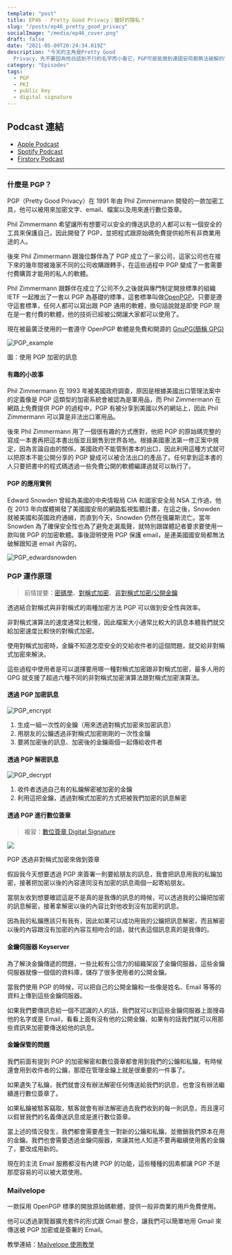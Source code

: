 ```yaml
---
template: "post"
title: EP46 - Pretty Good Privacy｜蠻好的隱私？
slug: "/posts/ep46_pretty_good_privacy"
socialImage: "/media/ep46_cover.png"
draft: false
date: "2021-05-09T20:24:34.019Z"
description: "今天的主角是Pretty Good
  Privacy，先不要因為他白話到不行的名字而小看它，PGP可是能做到連國安局都無法破解的安全性！早在1991年就被開發出來的PGP到底是怎麼做到高規格的安全性、經過這麼多年還可以存活下來，而身為一般民眾又可以怎麼利用這份技術呢？"
category: "Episodes"
tags:
  - PGP
  - PKI
  - public key
  - digital signature
---
```


## Podcast 連結

- [Apple Podcast](https://podcasts.apple.com/tw/podcast/%E8%B3%87%E5%AE%89%E8%A7%A3%E5%A3%93%E7%B8%AE/id1513276667#episodeGuid=ckohmxldp1sf408344yypud0g)
- [Spotify Podcast](https://open.spotify.com/episode/7wAR78aZ76iczwKMohUKiM)
- [Firstory Podcast](https://open.firstory.me/story/ckohmxldp1sf408344yypud0g)

---

### 什麼是 PGP？

PGP（Pretty Good Privacy）在 1991 年由 Phil Zimmermann 開發的一款加密工具，他可以被用來加密文字、email、檔案以及用來進行數位簽章。

Phil Zimmermann 希望讓所有想要可以安全的傳送訊息的人都可以有一個安全的工具來保護自己，因此開發了 PGP，並把程式跟原始碼免費提供給所有非商業用途的人。

後來 Phil Zimmermann 跟幾位夥伴為了 PGP 成立了一家公司，這家公司也在接下來的幾年間被幾家不同的公司收購跟轉手，在這些過程中 PGP 變成了一套需要付費購買才能用的私人的軟體。

Phil Zimmermann 跟夥伴在成立了公司不久之後就與專門制定開放標準的組織 IETF 一起推出了一套以 PGP 為基礎的標準，這套標準叫做[OpenPGP](https://www.openpgp.org/)。只要是遵守這套標準，任何人都可以寫出跟 PGP 通用的軟體，換句話說就是即使 PGP 現在是一套付費的軟體，他的技術已經被公開讓大家都可以使用了。

現在被最廣泛使用的一套遵守 OpenPGP 軟體是免費和開源的 [GnuPG(簡稱 GPG)](https://gnupg.org/)

![PGP_example](/media/PGP_example.png)

圖：使用 PGP 加密的訊息

#### 有趣的小故事

Phil Zimmermann 在 1993 年被美國政府調查，原因是根據美國出口管理法案中的定義像是 PGP 這類型的加密系統會被認為是軍用品，而 Phil Zimmermann 在網路上免費提供 PGP 的過程中，PGP 有被分享到美國以外的網站上，因此 Phil Zimmermann 可以算是非法出口軍用品。

後來 Phil Zimmermann 用了一個很有趣的方式應對，他把 PGP 的原始碼完整的寫成一本書再把這本書出版並且銷售到世界各地。根據美國憲法第一修正案中規定，因為言論自由的關係，美國政府不能管制書本的出口，因此利用這種方式就可以把原本不能公開分享的 PGP 變成可以被合法出口的產品了。任何拿到這本書的人只要把書中的程式碼透過一些免費公開的軟體編譯過就可以執行了。

#### PGP 的應用實例

Edward Snowden 曾經為美國的中央情報局 CIA 和國家安全局 NSA 工作過，他在 2013 年向媒體揭發了美國國安局的網路監視監聽計畫，在這之後，Snowden 就被美國和英國政府通緝，而直到今天，Snowden 仍然在俄羅斯流亡。當年 Snowden 為了確保安全性也為了避免走漏風聲，就特別跟媒體記者要求要使用一款叫做 PGP 的加密軟體。事後證明使用 PGP 保護 email，是連美國國安局都無法破解跟知道 email 內容的。

![PGP_edwardsnowden](/media/pgp_edwardsnowden.png)

### PGP 運作原理

> 前情提要：[密碼學](/posts/ep20_have_you_heard_of_cryptography)、[對稱式加密](/posts/ep21_public_key_encryption#對稱式加密)、[非對稱式加密/公開金鑰](/posts/ep21_public_key_encryption#非對稱式加密)

透過結合對稱式與非對稱式的兩種加密方法 PGP 可以做到安全性與效率。

非對稱式演算法的速度通常比較慢，因此檔案大小通常比較大的訊息本體我們就交給加密速度比較快的對稱式加密。

使用對稱式加密時，金鑰不知道怎麼安全的交給收件者的這個問題，就交給非對稱式加密來解決。

這些過程中使用者是可以選擇要用哪一種對稱式加密跟非對稱式加密，最多人用的 GPG 就支援了超過六種不同的非對稱式加密演算法跟對稱式加密演算法。

#### 透過 PGP 加密訊息

![PGP_encrypt](/media/PGP_encrypt.png)

1. 生成一組一次性的金鑰（用來透過對稱式加密來加密訊息）
2. 用朋友的公鑰透過非對稱式加密剛剛的一次性金鑰
3. 要將加密後的訊息、加密後的金鑰兩個一起傳給收件者

#### 透過 PGP 解密訊息

![PGP_decrypt](/media/PGP_decrypt.png)

1. 收件者透過自己有的私鑰解密被加密的金鑰
2. 利用這把金鑰，透過對稱式加密的方式把被我們加密的訊息解密

#### 透過 PGP 進行數位簽章

> 複習：[數位簽章 Digital Signature](/posts/ep21_public_key_encryption#數位簽章-digital-signature)

![](/media/pgp_digitalsignature.png)

PGP 透過非對稱式加密來做到簽章

假設我今天想要透過 PGP 來簽署一則要給朋友的訊息，我會把訊息用我的私鑰加密，接著把加密以後的內容連同沒有加密的訊息兩個一起寄給朋友。

當朋友收到想要確認這是不是真的是我傳的訊息的時候，可以透過我的公鑰把加密的訊息解密，接著拿解密以後的內容比對他收到沒有加密的訊息。

因為我的私鑰應該只有我有，因此如果可以成功用我的公鑰把訊息解密，而且解密以後的內容跟沒有加密的內容互相吻合的話，就代表這個訊息真的是我傳的。

#### 金鑰伺服器 Keyserver

為了解決金鑰傳遞的問題，一些比較有公信力的組織架設了金鑰伺服器，這些金鑰伺服器就像一個個的資料庫，儲存了很多使用者的公開金鑰。

當我們使用 PGP 的時候，可以把自己的公開金鑰和一些像是姓名、Email 等等的資料上傳到這些金鑰伺服器。

如果我們要傳訊息給一個不認識的人的話，我們就可以到這些金鑰伺服器上面搜尋他的名字或是 Email，看看上面有沒有他的公開金鑰，如果有的話我們就可以用那些資訊來加密要傳送給他的訊息。

#### 金鑰保管的問題

我們前面有提到 PGP 的加密解密和數位簽章都會用到我們的公鑰和私鑰，有時候還會用到收件者的公鑰，那麼在管理金鑰上就是很重要的一件事了。

如果遺失了私鑰，我們就會沒有辦法解密任何傳送給我們的訊息，也會沒有辦法繼續進行數位簽章了。

如果私鑰被駭客竊取，駭客就會有辦法解密過去我們收到的每一則訊息，而且還可以假冒我們的名義傳送訊息或是進行數位簽章。

當上述的情況發生，我們都會需要產生一對新的公鑰和私鑰，並撤銷我們原本在用的金鑰。我們也會需要透過金鑰伺服器，來讓其他人知道不要再繼續使用舊的金鑰了，要改成用新的。

現在的主流 Email 服務都沒有內建 PGP 的功能，這些種種的因素都讓 PGP 不是那麼容易的可以被大眾使用。

### Mailvelope

一款採用 OpenPGP 標準的開放原始碼軟體，提供一般非商業的用戶免費使用。

他可以透過瀏覽器擴充套件的形式跟 Gmail 整合，讓我們可以簡單地用 Gmail 來傳送被 PGP 加密或是簽署的 Email。

教學連結：[Mailvelope 使用教學](/posts/patches_how_to_use_mailvelope)

